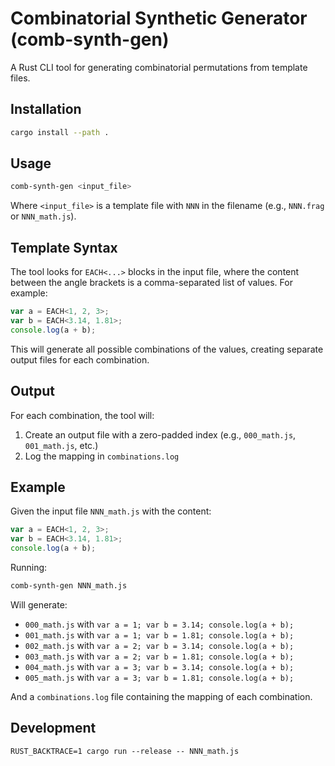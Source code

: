 # Combinatorial Synthetic Generator (comb-synth-gen)

A Rust CLI tool for generating combinatorial permutations from template files.

## Installation

```bash
cargo install --path .
```

## Usage

```bash
comb-synth-gen <input_file>
```

Where `<input_file>` is a template file with `NNN` in the filename (e.g., `NNN.frag` or `NNN_math.js`).

## Template Syntax

The tool looks for `EACH<...>` blocks in the input file, where the content between the angle brackets is a comma-separated list of values. For example:

```javascript
var a = EACH<1, 2, 3>;
var b = EACH<3.14, 1.81>;
console.log(a + b);
```

This will generate all possible combinations of the values, creating separate output files for each combination.

## Output

For each combination, the tool will:
1. Create an output file with a zero-padded index (e.g., `000_math.js`, `001_math.js`, etc.)
2. Log the mapping in `combinations.log`

## Example

Given the input file `NNN_math.js` with the content:
```javascript
var a = EACH<1, 2, 3>;
var b = EACH<3.14, 1.81>;
console.log(a + b);
```

Running:
```bash
comb-synth-gen NNN_math.js
```

Will generate:
- `000_math.js` with `var a = 1; var b = 3.14; console.log(a + b);`
- `001_math.js` with `var a = 1; var b = 1.81; console.log(a + b);`
- `002_math.js` with `var a = 2; var b = 3.14; console.log(a + b);`
- `003_math.js` with `var a = 2; var b = 1.81; console.log(a + b);`
- `004_math.js` with `var a = 3; var b = 3.14; console.log(a + b);`
- `005_math.js` with `var a = 3; var b = 1.81; console.log(a + b);`

And a `combinations.log` file containing the mapping of each combination. 

## Development

    RUST_BACKTRACE=1 cargo run --release -- NNN_math.js